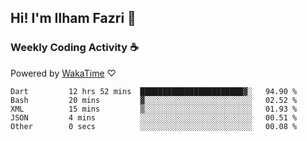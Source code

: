 ## Hi! I'm Ilham Fazri 👋

### Weekly Coding Activity ☕
Powered by [WakaTime](https://wakatime.com/) ♡
<!--START_SECTION:waka-->

```text
Dart         12 hrs 52 mins  ███████████████████████▓░   94.90 %
Bash         20 mins         ▓░░░░░░░░░░░░░░░░░░░░░░░░   02.52 %
XML          15 mins         ▒░░░░░░░░░░░░░░░░░░░░░░░░   01.93 %
JSON         4 mins          ░░░░░░░░░░░░░░░░░░░░░░░░░   00.51 %
Other        0 secs          ░░░░░░░░░░░░░░░░░░░░░░░░░   00.08 %
```

<!--END_SECTION:waka-->
